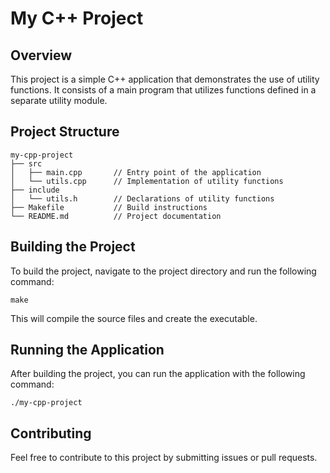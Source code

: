 # My C++ Project

## Overview
This project is a simple C++ application that demonstrates the use of utility functions. It consists of a main program that utilizes functions defined in a separate utility module.

## Project Structure
```
my-cpp-project
├── src
│   ├── main.cpp       // Entry point of the application
│   └── utils.cpp      // Implementation of utility functions
├── include
│   └── utils.h        // Declarations of utility functions
├── Makefile           // Build instructions
└── README.md          // Project documentation
```

## Building the Project
To build the project, navigate to the project directory and run the following command:

```
make
```

This will compile the source files and create the executable.

## Running the Application
After building the project, you can run the application with the following command:

```
./my-cpp-project
```

## Contributing
Feel free to contribute to this project by submitting issues or pull requests.